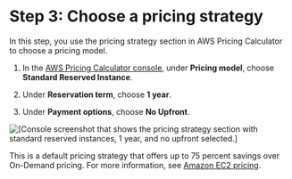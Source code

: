 # Step 3: Choose a pricing strategy<a name="estimate-workload-tutorial-step3"></a>

In this step, you use the pricing strategy section in AWS Pricing Calculator to choose a pricing model\.

1. In the [AWS Pricing Calculator console](https://calculator.aws/#/createCalculator/EC2WinSQL), under **Pricing model**, choose **Standard Reserved Instance**\.

1. Under **Reservation term**, choose **1 year**\.

1. Under **Payment options**, choose **No Upfront**\.

![\[Console screenshot that shows the pricing strategy section with standard reserved instances, 1 year, and no upfront selected.\]](http://docs.aws.amazon.com/pricing-calculator/latest/userguide/images/t6_pricing_strategy.png)

This is a default pricing strategy that offers up to 75 percent savings over On\-Demand pricing\. For more information, see [Amazon EC2 pricing](http://aws.amazon.com/ec2/pricing/)\.
